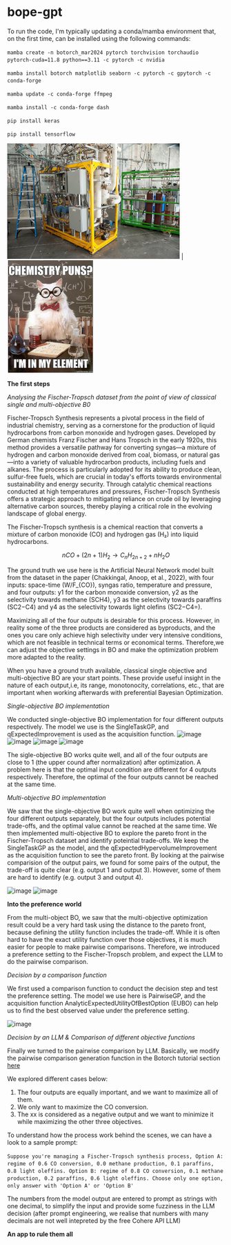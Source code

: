 # bope-gpt

To run the code, I'm typically updating a conda/mamba environment that, on the first time, can be installed using the following commands:

`mamba create -n botorch_mar2024 pytorch torchvision torchaudio pytorch-cuda=11.8 python==3.11 -c pytorch -c nvidia`

`mamba install botorch matplotlib seaborn -c pytorch -c gpytorch -c conda-forge`

`mamba update -c conda-forge ffmpeg`

`mamba install -c conda-forge dash`

`pip install keras`

`pip install tensorflow`

![reactor](https://github.com/AC-BO-Hackathon/BOPE-GPT/blob/main/images/reactor_small.jpg) | ![cat](https://github.com/AC-BO-Hackathon/BOPE-GPT/blob/main/images/chemcat_small.jpg)

**The first steps**

*Analysing the Fischer-Tropsch dataset from the point of view of classical single and multi-objective B0*

Fischer-Tropsch Synthesis represents a pivotal process in the field of industrial chemistry, serving as a cornerstone for the production of liquid hydrocarbons from carbon monoxide and hydrogen gases. Developed by German chemists Franz Fischer and Hans Tropsch in the early 1920s, this method provides a versatile pathway for converting syngas—a mixture of hydrogen and carbon monoxide derived from coal, biomass, or natural gas—into a variety of valuable hydrocarbon products, including fuels and alkanes. The process is particularly adopted for its ability to produce clean, sulfur-free fuels, which are crucial in today's efforts towards environmental sustainability and energy security. Through catalytic chemical reactions conducted at high temperatures and pressures, Fischer-Tropsch Synthesis offers a strategic approach to mitigating reliance on crude oil by leveraging alternative carbon sources, thereby playing a critical role in the evolving landscape of global energy.

The Fischer-Tropsch synthesis is a chemical reaction that converts a mixture of carbon monoxide (CO) and hydrogen gas (H₂) into liquid hydrocarbons.

$$ n CO + (2n+1) H_2 \rightarrow C_nH_{2n+2} + n H_2O $$

The ground truth we use here is the Artificial Neural Network model built from the dataset in the paper (Chakkingal, Anoop, et al., 2022), with four inputs: space-time (W/F_{CO}), syngas ratio, temperature and pressure, and four outputs: y1 for the carbon monoxide conversion, y2 as the selectivity towards methane (SCH4), y3 as the selectivity towards paraffins (SC2−C4) and y4 as the selectivity towards light olefins (SC2−C4=).

Maximizing all of the four outputs is desirable for this process. However, in reality some of the three products are considered as byproducts, and the ones you care only achieve high selectivity under very intensive conditions, which are not feasible in technical terms or economical terms. Therefore,we can adjust the objective settings in BO and make the optimization problem more adapted to the reality.

When you have a ground truth available, classical single objective and multi-objective BO are your start points. These provide useful insight in the nature of each output,i.e, its range, monotonocity, correlations, etc., that are important when working afterwards with preferential Bayesian Optimization.  

*Single-objective BO implementation*

We conducted single-objective BO implementation for four different outputs respectively. The model we use is the SingleTaskGP, and qExpectedImprovement is used as the acquisition function.
![image](https://github.com/AC-BO-Hackathon/BOPE-GPT/assets/113897191/56cfb4d7-57b5-4eba-834c-05f82c86a56a)
![image](https://github.com/AC-BO-Hackathon/BOPE-GPT/assets/113897191/b16089d5-44f9-4b9c-b80c-1405d0a00ef7)
![image](https://github.com/AC-BO-Hackathon/BOPE-GPT/assets/113897191/cad54e7d-cd85-4d6f-824d-7b404d83a96d)
![image](https://github.com/AC-BO-Hackathon/BOPE-GPT/assets/113897191/7e4ba968-58db-4fc7-bbca-1fd68629d694)



The sigle-objective BO works quite well, and all of the four outputs are close to 1 (the upper cound after normalization) after optimization. A problem here is that the optimal input condition are different for 4 outputs respectively. Therefore, the optimal of the four outputs cannot be reached at the same time.

*Multi-objective BO implementation*

We saw that the single-objective BO work quite well when optimizing the four different outputs separately, but the four outputs includes potential trade-offs, and the optimal value cannot be reached at the same time. We then implemented multi-objective BO to explore the pareto front in the Fischer-Tropsch dataset and identify poteintial trade-offs. We keep the SingleTaskGP as the model, and the qExpectedHypervolumeImprovement as the acquisition function to see the pareto front. By looking at the pairwise comparision of the output pairs, we found for some pairs of the output, the trade-off is quite clear (e.g. output 1 and output 3). However, some of them are hard to identify (e.g. output 3 and output 4).

![image](https://github.com/AC-BO-Hackathon/BOPE-GPT/assets/113897191/c28430e4-b81d-413b-9fe5-3e016a1bcc53)
![image](https://github.com/AC-BO-Hackathon/BOPE-GPT/assets/113897191/d7b97464-eb85-4e70-8ad0-5f28516559de)


**Into the preference world**

From the multi-object BO, we saw that the multi-objective optimization result could be a very hard task using the distance to the pareto front, because defining the utility function includes the trade-off. While it is often hard to have the exact utility function over those objectives, it is much easier for people to make pairwise comparisons. Therefore, we introduced a preference setting to the Fischer-Tropsch problem, and expect the LLM to do the pairwise comparison.

*Decision by a comparison function*

We first used a comparison function to conduct the decision step and test the preference setting. The model we use here is PairwiseGP, and the acquisition function AnalyticExpectedUtilityOfBestOption (EUBO) can help us to find the best observed value under the preference setting.

![image](https://github.com/AC-BO-Hackathon/BOPE-GPT/assets/113897191/86d8e3bc-b44f-4e19-baed-d8931e69c8ec)

*Decision by an LLM & Comparison of different objective functions*

Finally we turned to the pairwise comparison by LLM. Basically, we modify the pairwise comparison generation function in the Botorch tutorial section [here](https://botorch.org/tutorials/preference_bo)

We explored different cases below:
1. The four outputs are equally important, and we want to maximize all of them.
2. We only want to maximize the CO conversion.
3. The xx is considered as a negative output and we want to minimize it while maximizing the other three objectives.

To understand how the process work behind the scenes, we can have a look to a sample prompt:

`Suppose you're managing a Fischer-Tropsch synthesis process, Option A: regime of 0.6 CO conversion, 0.0 methane production, 0.1 paraffins, 0.8 light oleffins. Option B: regime of 0.8 CO conversion, 0.1 methane production, 0.2 paraffins, 0.6 light oleffins. Choose only one option, only answer with 'Option A' or 'Option B'`

The numbers from the model output are entered to prompt as strings with one decimal, to simplify the input and provide some fuzziness in the LLM decision (after prompt engineering, we realise that numbers with many decimals are not well intepreted by the free Cohere API LLM)

**An app to rule them all**
